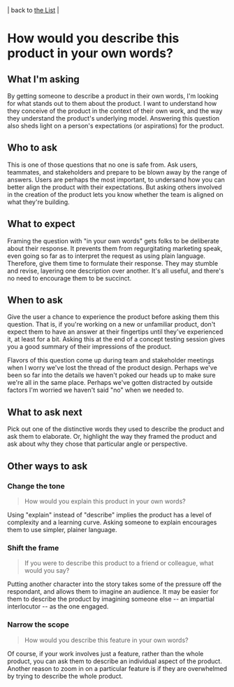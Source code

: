 | back to [the List](index.md) |

# How would you describe this product in your own words?
## What I'm asking
By getting someone to describe a product in their own words, I'm looking for what stands out to them about the product. I want to understand how they conceive of the product in the context of their own work, and the way they understand the product's underlying model. Answering this question also sheds light on a person's expectations (or aspirations) for the product.

## Who to ask
This is one of those questions that no one is safe from. Ask users, teammates, and stakeholders and prepare to be blown away by the range of answers. Users are perhaps the most important, to undersand how you can better align the product with their expectations. But asking others involved in the creation of the product lets you know whether the team is aligned on what they're building.

## What to expect
Framing the question with "in your own words" gets folks to be deliberate about their response. It prevents them from regurgitating marketing speak, even going so far as to interpret the request as using plain language. Therefore, give them time to formulate their response. They may stumble and revise, layering one description over another. It's all useful, and there's no need to encourage them to be succinct. 

## When to ask
Give the user a chance to experience the product before asking them this question. That is, if you're working on a new or unfamiliar product, don't expect them to have an answer at their fingertips until they've experienced it, at least for a bit. Asking this at the end of a concept testing session gives you a good summary of their impressions of the product.

Flavors of this question come up during team and stakeholder meetings when I worry we've lost the thread of the product design. Perhaps we've been so far into the details we haven't poked our heads up to make sure we're all in the same place. Perhaps we've gotten distracted by outside factors I'm worried we haven't said "no" when we needed to. 

## What to ask next
Pick out one of the distinctive words they used to describe the product and ask them to elaborate. Or, highlight the way they framed the product and ask about why they chose that particular angle or perspective.

## Other ways to ask

### Change the tone
> How would you explain this product in your own words?

Using "explain" instead of "describe" implies the product has a level of complexity and a learning curve. Asking someone to explain encourages them to use simpler, plainer language.

### Shift the frame
> If you were to describe this product to a friend or colleague, what would you say?

Putting another character into the story takes some of the pressure off the respondant, and allows them to imagine an audience. It may be easier for them to describe the product by imagining someone else -- an impartial interlocutor -- as the one engaged.

### Narrow the scope
> How would you describe this feature in your own words?

Of course, if your work involves just a feature, rather than the whole product, you can ask them to describe an individual aspect of the product. Another reason to zoom in on a particular feature is if they are overwhelmed by trying to describe the whole product.
